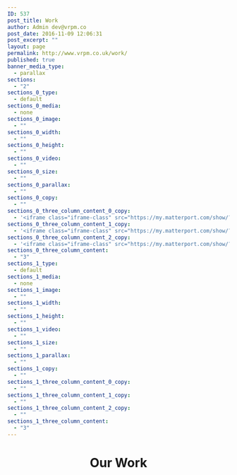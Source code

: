 ```yaml
---
ID: 537
post_title: Work
author: Admin dev@vrpm.co
post_date: 2016-11-09 12:06:31
post_excerpt: ""
layout: page
permalink: http://www.vrpm.co.uk/work/
published: true
banner_media_type:
  - parallax
sections:
  - "2"
sections_0_type:
  - default
sections_0_media:
  - none
sections_0_image:
  - ""
sections_0_width:
  - ""
sections_0_height:
  - ""
sections_0_video:
  - ""
sections_0_size:
  - ""
sections_0_parallax:
  - ""
sections_0_copy:
  - ""
sections_0_three_column_content_0_copy:
  - '<iframe class="iframe-class" src="https://my.matterport.com/show/?m=HkunmoH8UAo" width="100%" height="200px" frameborder="0" scrolling="no" allowfullscreen="allowfullscreen"></iframe>'
sections_0_three_column_content_1_copy:
  - '<iframe class="iframe-class" src="https://my.matterport.com/show/?m=k8waZzKWdq8" width="100%" height="200px" frameborder="0" scrolling="no" allowfullscreen="allowfullscreen"></iframe>'
sections_0_three_column_content_2_copy:
  - '<iframe class="iframe-class" src="https://my.matterport.com/show/?m=AiAwZqXSP8H" width="100%" height="200px" frameborder="0" scrolling="no" allowfullscreen="allowfullscreen"></iframe>'
sections_0_three_column_content:
  - "3"
sections_1_type:
  - default
sections_1_media:
  - none
sections_1_image:
  - ""
sections_1_width:
  - ""
sections_1_height:
  - ""
sections_1_video:
  - ""
sections_1_size:
  - ""
sections_1_parallax:
  - ""
sections_1_copy:
  - ""
sections_1_three_column_content_0_copy:
  - ""
sections_1_three_column_content_1_copy:
  - ""
sections_1_three_column_content_2_copy:
  - ""
sections_1_three_column_content:
  - "3"
---
```

<h1 style="text-align: center;">Our Work</h1>
<p><style>
.iframe {padding-bottom: 0 !important; height: 100% !important;}
</style></p>